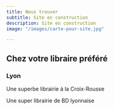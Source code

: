```yaml
---
title: Nous trouver
subtitle: Site en construction
description: Site en construction
image: "/images/carte-pour-site.jpg"

---
```


## Chez votre libraire préféré

### Lyon

<place title="à Titre d'Aile" address="23 rue des Tables Claudiennes, 69001 Lyon" website="https://www.atitredaile.fr">Une superbe librairie à la Croix-Rousse</place>

<place title="Librairie LA BD" address="50 grande rue de la Croix-Rousse, 69004 Lyon" website="https://labd.net">Une super librairie de BD lyonnaise</place>